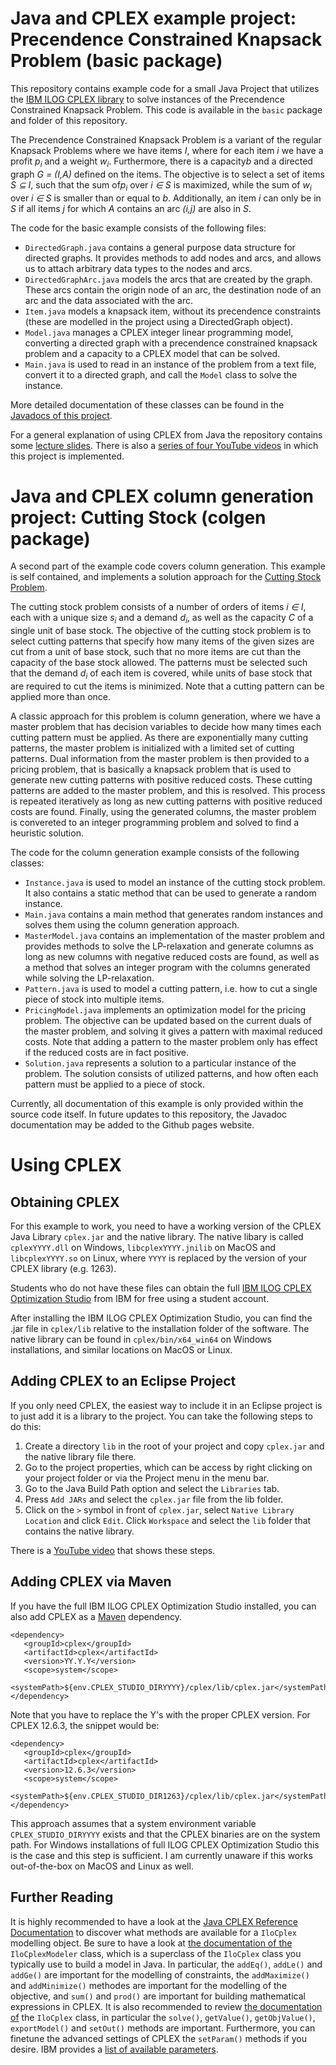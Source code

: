 # Java and CPLEX example project: Precendence Constrained Knapsack Problem (basic package)
This repository contains example code for a small Java Project that utilizes the [IBM ILOG CPLEX library](https://www.ibm.com/products/ilog-cplex-optimization-studio)
to solve instances of the Precendence Constrained Knapsack Problem. This code is available in the `basic` package and folder of this repository. 

The Precendence Constrained Knapsack Problem is a variant of the regular Knapsack Problems where we have items *I*, where for each item *i* we have a profit *p<sub>i</sub>* and a weight *w<sub>i</sub>*.
Furthermore, there is a capacity*b* and a directed graph *G = (I,A)* defined on the items. The objective is to select a set of items *S &sube; I*, such that the sum of*p<sub>i</sub>* over *i &isin; S* is maximized,
while the sum of *w<sub>i</sub>* over *i &isin; S* is smaller than or equal to *b*. Additionally, an item *i* can only be in *S* if all items *j* for which *A* contains an arc *(i,j)* are also in *S*.

The code for the basic example consists of the following files:
* `DirectedGraph.java`  contains a general purpose data structure for directed graphs. It provides methods to add nodes and arcs, and allows us to attach arbitrary data types to the nodes and arcs.
* `DirectedGraphArc.java` models the arcs that are created by the graph. These arcs contain the origin node of an arc, the destination node of an arc and the data associated with the arc.
* `Item.java` models a knapsack item, without its precendence constraints (these are modelled in the project using a DirectedGraph object).
* `Model.java` manages a CPLEX integer linear programming model, converting a directed graph with a precendence constrained knapsack problem and a capacity to a CPLEX model that can be solved.
* `Main.java` is used to read in an instance of the problem from a text file, convert it to a directed graph, and call the `Model` class to solve the instance.

More detailed documentation of these classes can be found in the [Javadocs of this project](https://pcbouman-eur.github.io/JavaCplexExample/javadoc/).

For a general explanation of using CPLEX from Java the repository contains some [lecture slides](https://pcbouman-eur.github.io/JavaCplexExample/cplex_lecture.pdf).
There is also a [series of four YouTube videos](https://www.youtube.com/watch?v=C4YDrVT3fcg&list=PLrX1UIgv0C_4V5Xx6IIWj0U8i-4JN6F1g) in which this project is implemented.
 
# Java and CPLEX column generation project: Cutting Stock (colgen package)
A second part of the example code covers column generation. This example is self contained, and implements a solution approach for the [Cutting Stock Problem](https://en.wikipedia.org/wiki/Cutting_stock_problem).

The cutting stock problem consists of a number of orders of items *i &isin; I*, each with a unique size *s<sub>i</sub>* and a demand *d<sub>i</sub>*, as well as the capacity *C* of a single unit of base stock.
The objective of the cutting stock problem is to select cutting patterns that specify how many items of the given sizes are cut from a unit of base stock, such that no more items are cut than the capacity of the base stock allowed.
The patterns must be selected such that the demand *d<sub>i</sub>* of each item is covered, while units of base stock that are required to cut the items is minimized. Note that a cutting pattern can be applied more than once.

A classic approach for this problem is column generation, where we have a master problem that has decision variables to decide how many times each cutting pattern must be applied. As there are exponentially many cutting patterns,
the master problem is initialized with a limited set of cutting patterns. Dual information from the master problem is then provided to a pricing problem, that is basically a knapsack problem that is used to generate new cutting patterns
with positive reduced costs. These cutting patterns are added to the master problem, and this is resolved. This process is repeated iteratively as long as new cutting patterns with positive reduced costs are found. Finally, using the generated columns, the master problem is convereted to an integer programming problem and solved to find a heuristic solution.   

The code for the column generation example consists of the following classes:
* `Instance.java` is used to model an instance of the cutting stock problem. It also contains a static method that can be used to generate a random instance.
* `Main.java` contains a main method that generates random instances and solves them using the column generation approach.
* `MasterModel.java` contains an implementation of the master problem and provides methods to solve the LP-relaxation and generate columns as long as new columns with negative reduced costs are found, as well as a method that solves an integer program with the columns generated while solving the LP-relaxation.
* `Pattern.java` is used to model a cutting pattern, i.e. how to cut a single piece of stock into multiple items.
* `PricingModel.java` implements an optimization model for the pricing problem. The objective can be updated based on the current duals of the master problem, and solving it gives a pattern with maximal reduced costs. Note that adding a pattern to the master problem only has effect if the reduced costs are in fact positive.
* `Solution.java` represents a solution to a particular instance of the problem. The solution consists of utilized patterns, and how often each pattern must be applied to a piece of stock.

Currently, all documentation of this example is only provided within the source code itself. In future updates to this repository, the Javadoc documentation may be added to the Github pages website.

# Using CPLEX

## Obtaining CPLEX

For this example to work, you need to have a working version of the CPLEX Java Library `cplex.jar` and the native library. The native libary is called `cplexYYYY.dll` on Windows, `libcplexYYYY.jnilib` on MacOS and `libcplexYYYY.so` on Linux, where `YYYY` is replaced by the version of your CPLEX library (e.g. 1263).

Students who do not have these files can obtain the full [IBM ILOG CPLEX Optimization Studio](https://ibm.onthehub.com/WebStore/ProductSearchOfferingList.aspx?srch=cplex) from IBM for free using a student account.

After installing the IBM ILOG CPLEX Optimization Studio, you can find the .jar file in `cplex/lib` relative to the installation folder of the software. The native library can be found in `cplex/bin/x64_win64` on Windows installations, and similar locations on MacOS or Linux.

## Adding CPLEX to an Eclipse Project

If you only need CPLEX, the easiest way to include it in an Eclipse project is to just add it is a library to the project. You can take the following steps to do this:

1. Create a directory `lib` in the root of your project and copy `cplex.jar` and the native library file there.
1. Go to the project properties, which can be access by right clicking on your project folder or via the Project menu in the menu bar.
3. Go to the Java Build Path option and select the `Libraries` tab.
4. Press `Add JARs` and select the `cplex.jar` file from the lib folder.
5. Click on the `>` symbol in front of `cplex.jar`, select `Native Library Location` and click `Edit`. Click `Workspace` and select the `lib` folder that contains the native library.

There is a [YouTube video](https://youtu.be/C4YDrVT3fcg) that shows these steps.

## Adding CPLEX via Maven

If you have the full IBM ILOG CPLEX Optimization Studio installed, you can also add CPLEX as a [Maven](https://maven.apache.org/) dependency. 

```
<dependency>
   <groupId>cplex</groupId>
   <artifactId>cplex</artifactId>
   <version>YY.Y.Y</version>
   <scope>system</scope>
   <systemPath>${env.CPLEX_STUDIO_DIRYYYY}/cplex/lib/cplex.jar</systemPath>
</dependency>
```

Note that you have to replace the Y's with the proper CPLEX version. For CPLEX 12.6.3, the snippet would be:

```
<dependency>
   <groupId>cplex</groupId>
   <artifactId>cplex</artifactId>
   <version>12.6.3</version>
   <scope>system</scope>
   <systemPath>${env.CPLEX_STUDIO_DIR1263}/cplex/lib/cplex.jar</systemPath>
</dependency>
```
This approach assumes that a system environment variable `CPLEX_STUDIO_DIRYYYY` exists and that the CPLEX
binaries are on the system path. For Windows installations of full ILOG CPLEX Optimization Studio this is
the case and this step is sufficient. I am currently unaware if this works out-of-the-box on MacOS and
Linux as well.

## Further Reading

It is highly recommended to have a look at the [Java CPLEX Reference Documentation](https://www.ibm.com/support/knowledgecenter/SSSA5P_12.8.0/ilog.odms.cplex.help/refjavacplex/html/index.html) to discover what methods are available for a `IloCplex` modelling object. Be sure to have a look at [the documentation of the](https://www.ibm.com/support/knowledgecenter/SSSA5P_12.8.0/ilog.odms.cplex.help/refjavacplex/html/ilog/cplex/IloCplexModeler.html) `IloCplexModeler` class, which is a superclass of the `IloCplex` class you typically use to build a model in Java. In particular, the `addEq()`, `addLe()` and `addGe()` are important for the modelling of constraints, the `addMaximize()` and `addMinimize()` methodes are important for the modelling of the objective, and `sum()` and `prod()` are important for building mathematical expressions in CPLEX. It is also recommended to review [the documentation of](https://www.ibm.com/support/knowledgecenter/SSSA5P_12.8.0/ilog.odms.cplex.help/refjavacplex/html/ilog/cplex/IloCplex.html) the `IloCplex` class, in particular the `solve()`, `getValue()`, `getObjValue()`, `exportModel()` and `setOut()` methods are important. Furthermore, you can finetune the advanced settings of CPLEX the `setParam()` methods if you desire. IBM provides a [list of available parameters](https://www.ibm.com/support/knowledgecenter/SSSA5P_12.8.0/ilog.odms.cplex.help/CPLEX/Parameters/topics/introListAlpha.html).

